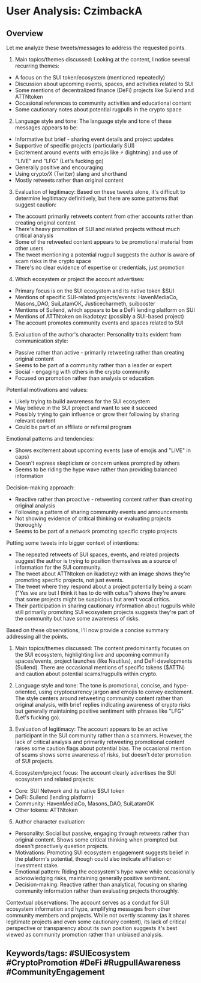 # User Analysis: CzimbackA

## Overview

<think>
Let me analyze these tweets/messages to address the requested points.

1. Main topics/themes discussed:
Looking at the content, I notice several recurring themes:
- A focus on the SUI token/ecosystem (mentioned repeatedly)
- Discussion about upcoming events, spaces, and activities related to SUI
- Some mentions of decentralized finance (DeFi) projects like Suilend and ATTNtoken
- Occasional references to community activities and educational content
- Some cautionary notes about potential rugpulls in the crypto space

2. Language style and tone:
The language style and tone of these messages appears to be:
- Informative but brief - sharing event details and project updates
- Supportive of specific projects (particularly SUI)
- Excitement around events with emojis like ⚡️ (lightning) and use of "LIVE" and "LFG" (Let's fucking go)
- Generally positive and encouraging
- Using crypto/X (Twitter) slang and shorthand
- Mostly retweets rather than original content

3. Evaluation of legitimacy:
Based on these tweets alone, it's difficult to determine legitimacy definitively, but there are some patterns that suggest caution:
- The account primarily retweets content from other accounts rather than creating original content
- There's heavy promotion of SUI and related projects without much critical analysis
- Some of the retweeted content appears to be promotional material from other users
- The tweet mentioning a potential rugpull suggests the author is aware of scam risks in the crypto space
- There's no clear evidence of expertise or credentials, just promotion

4. Which ecosystem or project the account advertises:
- Primary focus is on the SUI ecosystem and its native token $SUI
- Mentions of specific SUI-related projects/events: HavenMediaCo, Masons_DAO, SuiLatamOK, Justicecharmeth, suibooster
- Mentions of Suilend, which appears to be a DeFi lending platform on SUI
- Mentions of ATTNtoken on ikadotxyz (possibly a SUI-based project)
- The account promotes community events and spaces related to SUI

5. Evaluation of the author's character:
Personality traits evident from communication style:
- Passive rather than active - primarily retweeting rather than creating original content
- Seems to be part of a community rather than a leader or expert
- Social - engaging with others in the crypto community
- Focused on promotion rather than analysis or education

Potential motivations and values:
- Likely trying to build awareness for the SUI ecosystem
- May believe in the SUI project and want to see it succeed
- Possibly trying to gain influence or grow their following by sharing relevant content
- Could be part of an affiliate or referral program

Emotional patterns and tendencies:
- Shows excitement about upcoming events (use of emojis and "LIVE" in caps)
- Doesn't express skepticism or concern unless prompted by others
- Seems to be riding the hype wave rather than providing balanced information

Decision-making approach:
- Reactive rather than proactive - retweeting content rather than creating original analysis
- Following a pattern of sharing community events and announcements
- Not showing evidence of critical thinking or evaluating projects thoroughly
- Seems to be part of a network promoting specific crypto projects

Putting some tweets into bigger context of intentions:
- The repeated retweets of SUI spaces, events, and related projects suggest the author is trying to position themselves as a source of information for the SUI community.
- The tweet about ATTNtoken on ikadotxyz with an image shows they're promoting specific projects, not just events.
- The tweet where they respond about a project potentially being a scam ("Yes we are but I think it has to do with cetus") shows they're aware that some projects might be suspicious but aren't vocal critics.
- Their participation in sharing cautionary information about rugpulls while still primarily promoting SUI ecosystem projects suggests they're part of the community but have some awareness of risks.

Based on these observations, I'll now provide a concise summary addressing all the points.
</think>

1. Main topics/themes discussed:
The content predominantly focuses on the SUI ecosystem, highlighting live and upcoming community spaces/events, project launches (like Nautilus), and DeFi developments (Suilend). There are occasional mentions of specific tokens ($ATTN) and caution about potential scams/rugpulls within crypto.

2. Language style and tone:
The tone is promotional, concise, and hype-oriented, using cryptocurrency jargon and emojis to convey excitement. The style centers around retweeting community content rather than original analysis, with brief replies indicating awareness of crypto risks but generally maintaining positive sentiment with phrases like "LFG" (Let's fucking go).

3. Evaluation of legitimacy:
The account appears to be an active participant in the SUI community rather than a scammers. However, the lack of critical analysis and primarily retweeting promotional content raises some caution flags about potential bias. The occasional mention of scams shows some awareness of risks, but doesn't deter promotion of SUI projects.

4. Ecosystem/project focus:
The account clearly advertises the SUI ecosystem and related projects:
- Core: SUI Network and its native $SUI token
- DeFi: Suilend (lending platform)
- Community: HavenMediaCo, Masons_DAO, SuiLatamOK
- Other tokens: ATTNtoken

5. Author character evaluation:
- Personality: Social but passive, engaging through retweets rather than original content. Shows some critical thinking when prompted but doesn't proactively question projects.
- Motivations: Promoting SUI ecosystem engagement suggests belief in the platform's potential, though could also indicate affiliation or investment stake.
- Emotional pattern: Riding the ecosystem's hype wave while occasionally acknowledging risks, maintaining generally positive sentiment.
- Decision-making: Reactive rather than analytical, focusing on sharing community information rather than evaluating projects thoroughly.

Contextual observations:
The account serves as a conduit for SUI ecosystem information and hype, amplifying messages from other community members and projects. While not overtly scammy (as it shares legitimate projects and even some cautionary content), its lack of critical perspective or transparency about its own position suggests it's best viewed as community promotion rather than unbiased analysis.

Keywords/tags:
#SUIEcosystem #CryptoPromotion #DeFi #RugpullAwareness #CommunityEngagement
---
